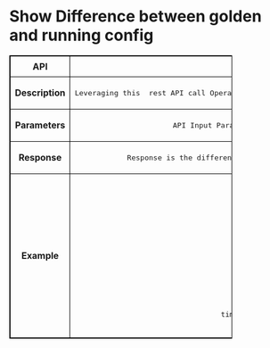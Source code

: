 # Show Difference between golden and running config

<!-- markdownlint-disable MD033 -->
<style>
  table {
    border-collapse: collapse;
    table-layout: fixed;
    width: 400px;
    border: 1px solid black;
  }
  th {
    border: 1px solid black;
  }

  td {
    border: 1px solid black;
    padding: 8px;
    text-align: center;
    vertical-align: middle;
    word-wrap: break-word;
  }
</style>

<table>
  <tr>
    <th>API</th>
    <td><b>getConfigDiff</b></td>
  </tr>
  <tr>
    <th>Description</th>
    <td><pre>Leveraging this  rest API call Operators gets a view on difference between running config and committed applied config on enrolled devices</pre>
    </td>
  </tr>
  <tr>
    <th>Parameters</th>
    <td><pre>API Input Parameter : < List of device IPs for which Configuration difference is required >  
</pre>
    </td>
  </tr>
  <tr>
    <th>Response</th>
    <td><pre>Response is the difference  of the running configuration vs configuration committed  through  ONES fabric manager 
</pre> </td>
  </tr>
  <tr>
    <th>Example</th>
    <td><pre>POST /getConfigDiff HTTP/1.1
Content-Type: application/json; charset=utf-8
Host: localhost:8080
Connection: close
User-Agent: Paw/3.4.0 (Macintosh; OS X/12.3.0) GCDHTTPRequest
Content-Length: 61
Input
{ "ip": "10.x.x.66", “diff_only”: “false”}

Response: current config on device vs config done via FM
{
 "orchestrated_config": "Last login: Fri Sep 30 11:44:05 2022 from 10.x.x.150\r\r\nsave\nsave\r\n\rSN2100-Leaf1# save\r\n\rSaving Configuration\r\n\rSN2100-Leaf1# show run\show run\r\n\r configure terminal\r\nrouter-id 3.0.0.2\r\nntp add 128.138.141.172\r\nclock timezone Asia/Kolkata\r\nsyslog add 10.x.11\r\snmp-server trap modify
}
</pre>
    </td>
  </tr>
</table>
